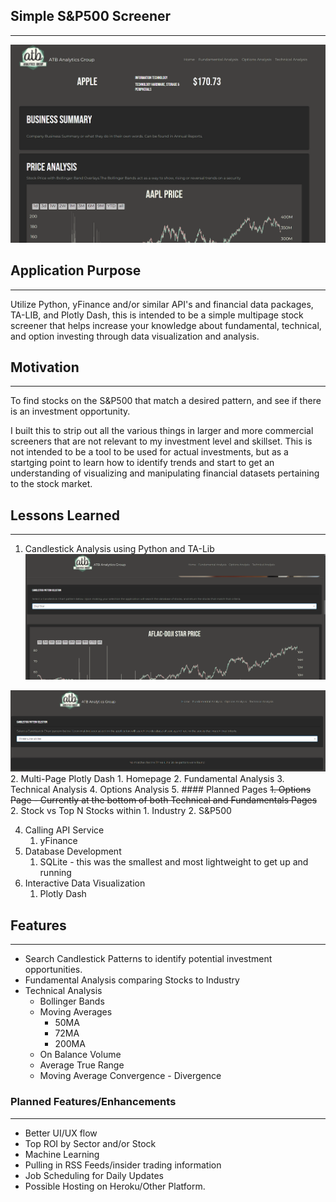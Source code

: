 Simple S&P500 Screener
---
***

![img_1.png](assets/img/fundamental_analysis.png)


## Application Purpose

***
Utilize Python, yFinance and/or similar API's and financial data packages, TA-LIB, and Plotly Dash, this is intended to be a simple 
multipage stock screener that helps increase your knowledge about fundamental, technical, and option investing through
data visualization and analysis.


## Motivation

***
To find stocks on the S&P500 that match a desired pattern, and see if there is an investment opportunity. 

I built this
to strip out all the various things in larger and more commercial screeners that are not relevant to my investment level 
and skillset. This is not intended to be a tool to be used for actual investments, but as a startging point to learn 
how to identify trends and start to get an understanding of visualizing and manipulating 
financial datasets pertaining to the stock market.

## Lessons Learned

***

1. Candlestick Analysis using Python and TA-Lib
![candlestick_pattern.png](assets%2Fimg%2Fcandlestick_pattern.png)

![no_candlestick_pattern.png](assets%2Fimg%2Fno_candlestick_pattern.png)
2. Multi-Page Plotly Dash
    1. Homepage
    2. Fundamental Analysis
    3. Technical Analysis
    4. Options Analysis
    5. #### Planned Pages
        ~~1. Options Page - Currently at the bottom of both Technical and Fundamentals Pages~~
        2. Stock vs Top N Stocks within 
           1. Industry
           2. S&P500

4. Calling API Service
    1. yFinance  
5. Database Development
    1. SQLite - this was the smallest and most lightweight to get up and running
6. Interactive Data Visualization
   1. Plotly Dash

## Features

***

* Search Candlestick Patterns to identify potential investment opportunities.
* Fundamental Analysis comparing Stocks to Industry
* Technical Analysis
    * Bollinger Bands
    * Moving Averages
        * 50MA
        * 72MA
        * 200MA
    * On Balance Volume
    * Average True Range
    * Moving Average Convergence - Divergence

### Planned Features/Enhancements

***

* Better UI/UX flow
* Top ROI by Sector and/or Stock
* Machine Learning
* Pulling in RSS Feeds/insider trading information
* Job Scheduling for Daily Updates
* Possible Hosting on Heroku/Other Platform.



